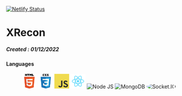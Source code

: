 
[![Netlify Status](https://api.netlify.com/api/v1/badges/4c50a682-456f-42ab-8c52-79f980ec39b4/deploy-status)](https://app.netlify.com/sites/xrecon/deploys)

# XRecon
##### Created : 01/12/2022

#### Languages
<div align="center">
      <img
        alt="HTML5"
        title="HTML"
        width="40px"
        src="https://raw.githubusercontent.com/github/explore/80688e429a7d4ef2fca1e82350fe8e3517d3494d/topics/html/html.png"
      />
      <img
        alt="CSS3"
        title="CSS"      
        width="40px"
        src="https://raw.githubusercontent.com/github/explore/80688e429a7d4ef2fca1e82350fe8e3517d3494d/topics/css/css.png"
      />
      <img
        alt="JS"
        title="JavaScript"
        width="40px"
        src="https://raw.githubusercontent.com/github/explore/80688e429a7d4ef2fca1e82350fe8e3517d3494d/topics/javascript/javascript.png"
      />
      <img
        alt="React JS"
        title="React JS"
        width="40px"
        src="https://raw.githubusercontent.com/github/explore/80688e429a7d4ef2fca1e82350fe8e3517d3494d/topics/react/react.png"
      />
      <img 
        alt="Node JS" 
        title="Node JS" 
        width="40"
        src="https://cdn.jsdelivr.net/gh/devicons/devicon/icons/nodejs/nodejs-original.svg" 
      />
      <img 
        alt="MongoDB" 
        title="MongoDB" 
        width="40"
        src="https://cdn.jsdelivr.net/gh/devicons/devicon/icons/mongodb/mongodb-original.svg" 
      />
      <img 
        alt="Socket.IO" 
        title="Socket.IO" 
        width="40"
        style="background-color: white; border-radius: 100%;"
        src="https://cdn.jsdelivr.net/gh/devicons/devicon/icons/socketio/socketio-original.svg" 
      />
</div>
